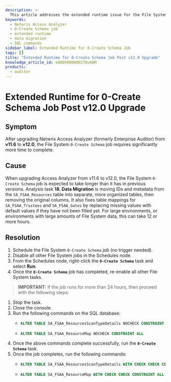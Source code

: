 ```yaml
---
description: >-
  This article addresses the extended runtime issue for the File System 0-Create Schema job after upgrading to v12.0 of Netwrix Access Analyzer.
keywords:
  - Netwrix Access Analyzer
  - 0-Create Schema job
  - extended runtime
  - data migration
  - SQL commands
sidebar_label: Extended Runtime for 0-Create Schema Job
tags: []
title: "Extended Runtime for 0-Create Schema Job Post v12.0 Upgrade"
knowledge_article_id: kA0Qk0000002TQvKAM
products:
  - auditor
---
```


# Extended Runtime for 0-Create Schema Job Post v12.0 Upgrade

## Symptom

After upgrading Netwrix Access Analyzer (formerly Enterprise Auditor) from **v11.6** to **v12.0**, the File System `0-Create Schema` job requires significantly more time to complete.

## Cause

When upgrading Access Analyzer from v11.6 to v12.0, the File System `0-Create Schema` job is expected to take longer than it has in previous versions. Analysis task **18. Data Migration** is moving IDs and metadata from the `SA_FSAA_Resources` table into separate, more organized tables, then removing the original columns. It also fixes table mappings for `SA_FSAA_Trustees` and `SA_FSAA_Gates` by replacing missing values with default values if they have not been filled yet. For large environments, or environments with large amounts of File System data, this can take 12 or more hours.

## Resolution

1. Schedule the File System `0-Create Schema` job (no trigger needed).
2. Disable all other File System jobs in the Schedules node.
3. From the Schedules node, right-click the **`0-Create Schema`** task and select **Run**.
4. Once the **`0-Create Schema`** job has completed, re-enable all other File System tasks.

> **IMPORTANT:** If the job runs for more than 24 hours, then proceed with the following steps:

1. Stop the task.
2. Close the console.
3. Run the following commands on the SQL database:
   - ```sql
     ALTER TABLE SA_FSAA_ResourcesScanTypeDetails NOCHECK CONSTRAINT ALL
     ```
   - ```sql
     ALTER TABLE SA_FSAA_ResourceMap NOCHECK CONSTRAINT ALL
     ```
4. Once the above commands complete successfully, run the **`0-Create Schema`** task.
5. Once the job completes, run the following commands:
   - ```sql
     ALTER TABLE SA_FSAA_ResourcesScanTypeDetails WITH CHECK CHECK CONSTRAINT ALL
     ```
   - ```sql
     ALTER TABLE SA_FSAA_ResourceMap WITH CHECK CHECK CONSTRAINT ALL
     ```
